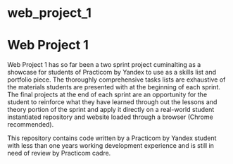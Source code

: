 # web_project_1
# Web Project 1

Web Project 1 has so far been a two sprint project cuminalting as a showcase for students of Practicom by Yandex
to use as a skills list and portfolio piece. The thoroughly comprehensive tasks lists are exhaustive of the materials
students are presented with at the beginning of each sprint. The final projects at the end of each sprint are an opportunity
for the student to reinforce what they have learned through out the lessons and theory portion of the sprint and apply
it directly on a real-world student instantiated repository and website loaded through a browser (Chrome recommended).

This repository contains code written by a Practicom by Yandex student with less than one years working development
experience and is still in need of review by Practicom cadre.
